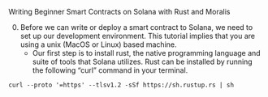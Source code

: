 Writing Beginner Smart Contracts on Solana with Rust and Moralis


0.	Before we can write or deploy a smart contract to Solana, we need to set up our development environment. This tutorial implies that you are using a unix (MacOS or Linux) based machine. 
    -	Our first step is to install rust, the native programming language and suite of tools that Solana utilizes. Rust can be installed by running the following “curl” command in your terminal. 
  ```
  curl --proto '=https' --tlsv1.2 -sSf https://sh.rustup.rs | sh
  ```
